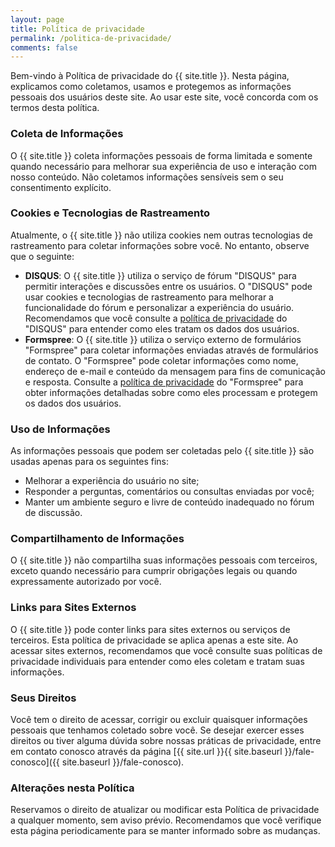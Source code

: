 ```yaml
---
layout: page
title: Política de privacidade
permalink: /politica-de-privacidade/
comments: false
---
```


Bem-vindo à Política de privacidade do {{ site.title }}. Nesta página, explicamos como coletamos,
usamos e protegemos as informações pessoais dos usuários deste site. Ao usar este site, você
concorda com os termos desta política.

### Coleta de Informações

O {{ site.title }} coleta informações pessoais de forma limitada e somente quando necessário
para melhorar sua experiência de uso e interação com nosso conteúdo. Não coletamos informações
sensíveis sem o seu consentimento explícito.

### Cookies e Tecnologias de Rastreamento

Atualmente, o {{ site.title }} não utiliza cookies nem outras tecnologias de rastreamento
para coletar informações sobre você. No entanto, observe que o seguinte:

- **DISQUS**: O {{ site.title }} utiliza o serviço de fórum "DISQUS" para permitir interações
e discussões entre os usuários. O "DISQUS" pode usar cookies e tecnologias de rastreamento para
melhorar a funcionalidade do fórum e personalizar a experiência do usuário. Recomendamos que
você consulte a [política de privacidade](https://help.disqus.com/en/articles/1717155-use-of-cookies)
do "DISQUS" para entender como eles tratam os dados dos usuários.
- **Formspree**: O {{ site.title }} utiliza o serviço externo de formulários "Formspree"
para coletar informações enviadas através de formulários de contato. O "Formspree" pode coletar
informações como nome, endereço de e-mail e conteúdo da mensagem para fins de comunicação e resposta.
Consulte a [política de privacidade](https://formspree.io/legal/privacy-policy/) do "Formspree" para
obter informações detalhadas sobre como eles processam e protegem os dados dos usuários.

### Uso de Informações

As informações pessoais que podem ser coletadas pelo {{ site.title }} são usadas apenas para
os seguintes fins:

- Melhorar a experiência do usuário no site;
- Responder a perguntas, comentários ou consultas enviadas por você;
- Manter um ambiente seguro e livre de conteúdo inadequado no fórum de discussão.

### Compartilhamento de Informações

O {{ site.title }} não compartilha suas informações pessoais com terceiros, exceto quando
necessário para cumprir obrigações legais ou quando expressamente autorizado por você.

### Links para Sites Externos

O {{ site.title }} pode conter links para sites externos ou serviços de terceiros.
Esta política de privacidade se aplica apenas a este site. Ao acessar sites externos,
recomendamos que você consulte suas políticas de privacidade individuais para entender
como eles coletam e tratam suas informações.

### Seus Direitos

Você tem o direito de acessar, corrigir ou excluir quaisquer informações pessoais que
tenhamos coletado sobre você. Se desejar exercer esses direitos ou tiver alguma dúvida
sobre nossas práticas de privacidade, entre em contato conosco através da página
[{{ site.url }}{{ site.baseurl }}/fale-conosco]({{ site.baseurl }}/fale-conosco).

### Alterações nesta Política

Reservamos o direito de atualizar ou modificar esta Política de privacidade a qualquer momento,
sem aviso prévio. Recomendamos que você verifique esta página periodicamente para se manter
informado sobre as mudanças.

